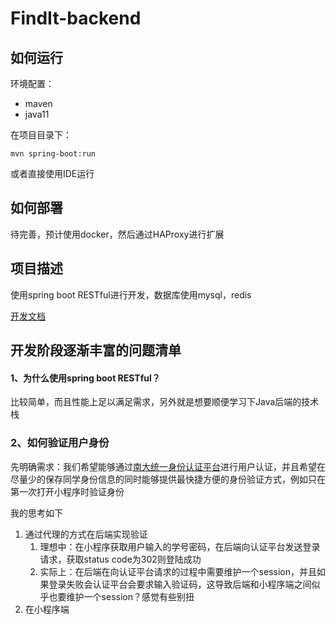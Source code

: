 # FindIt-backend

## 如何运行

环境配置：

- maven
- java11



在项目目录下：

```
mvn spring-boot:run
```

或者直接使用IDE运行

## 如何部署

待完善，预计使用docker，然后通过HAProxy进行扩展

## 项目描述

使用spring boot RESTful进行开发，数据库使用mysql，redis

[开发文档](./dev.md)

## 开发阶段逐渐丰富的问题清单

#### 1、为什么使用spring boot RESTful？

比较简单，而且性能上足以满足需求，另外就是想要顺便学习下Java后端的技术栈

### 2、如何验证用户身份

先明确需求：我们希望能够通过[南大统一身份认证平台](https://authserver.nju.edu.cn)进行用户认证，并且希望在尽量少的保存同学身份信息的同时能够提供最快捷方便的身份验证方式，例如只在第一次打开小程序时验证身份

我的思考如下

1. 通过代理的方式在后端实现验证
   1. 理想中：在小程序获取用户输入的学号密码，在后端向认证平台发送登录请求，获取status code为302则登陆成功
   2. 实际上：在后端在向认证平台请求的过程中需要维护一个session，并且如果登录失败会认证平台会要求输入验证码，这导致后端和小程序端之间似乎也要维护一个session？感觉有些别扭
2. 在小程序端
